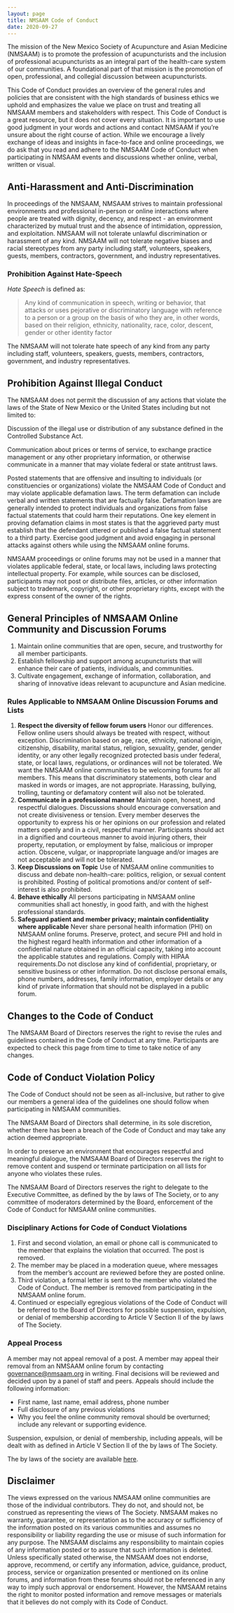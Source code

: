 ```yaml
---
layout: page
title: NMSAAM Code of Conduct
date: 2020-09-27
---
```


The mission of the New Mexico Society of Acupuncture and Asian
Medicine (NMSAAM) is to promote the profession of acupuncturists and
the inclusion of professional acupuncturists as an integral part of
the health-care system of our communities. A foundational part of that
mission is the promotion of open, professional, and collegial
discussion between acupuncturists.

This Code of Conduct provides an overview of the general rules and
policies that are consistent with the high standards of business
ethics we uphold and emphasizes the value we place on trust and
treating all NMSAAM members and stakeholders with respect. This Code
of Conduct is a great resource, but it does not cover every
situation. It is important to use good judgment in your words and
actions and contact NMSAAM if you’re unsure about the right course of
action. While we encourage a lively exchange of ideas and insights in
face-to-face and online proceedings, we do ask that you read and
adhere to the NMSAAM Code of Conduct when participating in NMSAAM
events and discussions whether online, verbal, written or visual.

## Anti-Harassment and Anti-Discrimination 

In proceedings of the NMSAAM, NMSAAM strives to maintain professional
environments and professional in-person or online interactions where
people are treated with dignity, decency, and respect - an environment
characterized by mutual trust and the absence of intimidation,
oppression, and exploitation. NMSAAM will not tolerate unlawful
discrimination or harassment of any kind. NMSAAM will not tolerate
negative biases and racial stereotypes from any party including staff,
volunteers, speakers, guests, members, contractors, government, and
industry representatives.

### Prohibition Against Hate-Speech

*Hate Speech* is defined as: 

> Any kind of communication in speech, writing or behavior, that
> attacks or uses pejorative or discriminatory language with reference
> to a person or a group on the basis of who they are, in other words,
> based on their religion, ethnicity, nationality, race, color,
> descent, gender or other identity factor

The NMSAAM will not tolerate hate speech of any kind from any party
including staff, volunteers, speakers, guests, members, contractors,
government, and industry representatives.

## Prohibition Against Illegal Conduct

The NMSAAM does not permit the discussion of any actions that violate
the laws of the State of New Mexico or the United States including but
not limited to: 

Discussion of the illegal use or distribution of any substance defined
in the Controlled Substance Act.

Communication about prices or terms of service, to exchange practice
management or any other proprietary information, or otherwise
communicate in a manner that may violate federal or state antitrust
laws.

Posted statements that are offensive and insulting to individuals (or
constituencies or organizations) violate the NMSAAM Code of Conduct
and may violate applicable defamation laws. The term defamation can
include verbal and written statements that are factually
false. Defamation laws are generally intended to protect individuals
and organizations from false factual statements that could harm their
reputations. One key element in proving defamation claims in most
states is that the aggrieved party must establish that the defendant
uttered or published a false factual statement to a third
party. Exercise good judgment and avoid engaging in personal attacks
against others while using the NMSAAM online forums.

NMSAAM proceedings or online forums may not be used in a manner that
violates applicable federal, state, or local laws, including laws
protecting intellectual property. For example, while sources can be
disclosed, participants may not post or distribute files, articles, or
other information subject to trademark, copyright, or other
proprietary rights, except with the express consent of the owner of
the rights.

## General Principles of NMSAAM Online Community and Discussion Forums

1. Maintain online communities that are open, secure, and trustworthy
   for all member participants.
2. Establish fellowship and support among acupuncturists that will
   enhance their care of patients, individuals, and communities. 
3. Cultivate engagement, exchange of information, collaboration, and
   sharing of innovative ideas relevant to acupuncture and Asian
   medicine.

### Rules Applicable to NMSAAM Online Discussion Forums and Lists

1. **Respect the diversity of fellow forum users**
   Honor our differences. Fellow online users should always be treated
   with respect, without exception. Discrimination based on age, race,
   ethnicity, national origin, citizenship, disability, marital
   status, religion, sexuality, gender, gender identity, or any other
   legally recognized protected basis under federal, state, or local
   laws, regulations, or ordinances will not be tolerated. We want the
   NMSAAM online communities to be welcoming forums for all
   members. This means that discriminatory statements, both clear and
   masked in words or images, are not appropriate. Harassing,
   bullying, trolling, taunting or defamatory content will also not be
   tolerated.
2. **Communicate in a professional manner**
   Maintain open, honest, and respectful dialogues. Discussions should
   encourage conversation and not create divisiveness or
   tension. Every member deserves the opportunity to express his or
   her opinions on our profession and related matters openly and in a
   civil, respectful manner. Participants should act in a dignified
   and courteous manner to avoid injuring others, their property,
   reputation, or employment by false, malicious or improper
   action. Obscene, vulgar, or inappropriate language and/or images
   are not acceptable and will not be tolerated.
3. **Keep Discussions on Topic** 
   Use of NMSAAM online communities to discuss and debate
   non-health-care: politics, religion, or sexual content is
   prohibited. Posting of political promotions and/or content of
   self-interest is also prohibited.
4. **Behave ethically**
   All persons participating in NMSAAM online communities shall act
   honestly, in good faith, and with the highest professional
   standards. 
5. **Safeguard patient and member privacy; maintain confidentiality
   where applicable**
   Never share personal health information (PHI) on NMSAAM online
   forums. Preserve, protect, and secure PHI and hold in the highest
   regard health information and other information of a confidential
   nature obtained in an official capacity, taking into account the
   applicable statutes and regulations. Comply with HIPAA
   requirements.Do not disclose any kind of confidential, proprietary,
   or sensitive business or other information. Do not disclose
   personal emails, phone numbers, addresses, family information,
   employer details or any kind of private information that should not
   be displayed in a public forum.
   
## Changes to the Code of Conduct

The NMSAAM Board of Directors reserves the right to revise the rules
and guidelines contained in the Code of Conduct at any
time. Participants are expected to check this page from time to time
to take notice of any changes.

## Code of Conduct Violation Policy

The Code of Conduct should not be seen as all-inclusive, but rather to
give our members a general idea of the guidelines one should follow
when participating in NMSAAM communities.

The NMSAAM Board of Directors shall determine, in its sole discretion,
whether there has been a breach of the Code of Conduct and may take
any action deemed appropriate. 

In order to preserve an environment that encourages respectful and
meaningful dialogue, the NMSAAM Board of Directors reserves the right
to remove content and suspend or terminate participation on all lists
for anyone who violates these rules.

The NMSAAM Board of Directors reserves the right to delegate to the
Executive Committee, as defined by the by laws of The Society, or to
any committee of moderators determined by the Board, enforcement of
the Code of Conduct for NMSAAM online communities. 

### Disciplinary Actions for Code of Conduct Violations

1. First and second violation, an email or phone call is communicated
   to the member that explains the violation that occurred. The post
   is removed.
2. The member may be placed in a moderation queue, where messages from
   the member’s account are reviewed before they are posted online.
3. Third violation, a formal letter is sent to the member who violated
   the Code of Conduct. The member is removed from participating in
   the NMSAAM online forum. 
4. Continued or especially egregious violations of the Code of Conduct
   will be referred to the Board of Directors for possible suspension,
   expulsion, or denial of membership according to Article V Section II
   of the by laws of The Society. 
   
### Appeal Process

A member may not appeal removal of a post. A member may appeal their
removal from an NMSAAM online forum by contacting
governance@nmsaam.org in writing. Final decisions will be reviewed and
decided upon by a panel of staff and peers. Appeals should include the
following information:

* First name, last name, email address, phone number
* Full disclosure of any previous violations
* Why you feel the online community removal should be overturned;
  include any relevant or supporting evidence.

Suspension, expulsion, or denial of membership, including appeals,
will be dealt with as defined in Article V Section II of the by laws
of The Society. 

The by laws of the society are available
[here](https://nmsaamgov.github.io/by_laws.html).

## Disclaimer

The views expressed on the various NMSAAM online communities are those
of the individual contributors. They do not, and should not, be
construed as representing the views of The Society. NMSAAM makes no
warranty, guarantee, or representation as to the accuracy or
sufficiency of the information posted on its various communities and
assumes no responsibility or liability regarding the use or misuse of
such information for any purpose. The NMSAAM disclaims any
responsibility to maintain copies of any information posted or to
assure that such information is deleted. Unless specifically stated
otherwise, the NMSAAM does not endorse, approve, recommend, or certify
any information, advice, guidance, product, process, service or
organization presented or mentioned on its online forums, and
information from these forums should not be referenced in any way to
imply such approval or endorsement. However, the NMSAAM retains the
right to monitor posted information and remove messages or materials
that it believes do not comply with its Code of Conduct.
